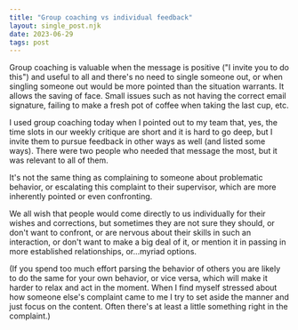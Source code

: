 ```yaml
---
title: "Group coaching vs individual feedback"
layout: single_post.njk
date: 2023-06-29
tags: post
---
```


Group coaching is valuable when the message is positive ("I invite you to do this") and useful to all and there's no need to single someone out, or when singling someone out would be more pointed than the situation warrants. It allows the saving of face. Small issues such as not having the correct email signature, failing to make a fresh pot of coffee when taking the last cup, etc.

I used group coaching today when I pointed out to my team that, yes, the time slots in our weekly critique are short and it is hard to go deep, but I invite them to pursue feedback in other ways as well (and listed some ways). There were two people who needed that message the most, but it was relevant to all of them.

It's not the same thing as complaining to someone about problematic behavior, or escalating this complaint to their supervisor, which are more inherently pointed or even confronting.

We all wish that people would come directly to us individually for their wishes and corrections, but sometimes they are not sure they should, or don't want to confront, or are nervous about their skills in such an interaction, or don't want to make a big deal of it, or mention it in passing in more established relationships, or…myriad options.

(If you spend too much effort parsing the behavior of others you are likely to do the same for your own behavior, or vice versa, which will make it harder to relax and act in the moment. When I find myself stressed about how someone else's complaint came to me I try to set aside the manner and just focus on the content. Often there's at least a little something right in the complaint.)
